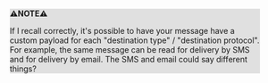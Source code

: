 <div style="margin:2em; background-color: #e0e0e0;">

<strong>⚠️NOTE️️️⚠️</strong>

If I recall correctly, it's possible to have your message have a custom payload for each "destination type" / "destination protocol". For example, the same message can be read for delivery by SMS and for delivery by email. The SMS and email could say different things?
</div>

